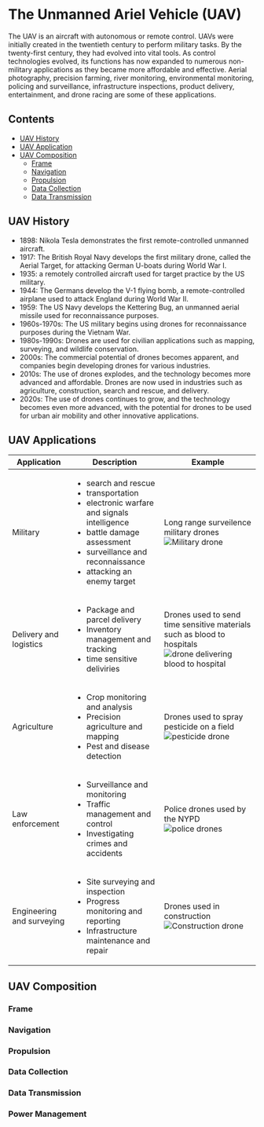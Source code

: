# The Unmanned Ariel Vehicle (UAV)

The UAV is an aircraft with autonomous or remote control. UAVs were initially created in the twentieth century to perform military tasks. By the twenty-first century, they had evolved into vital tools. As control technologies evolved, its functions has now expanded to numerous non-military applications as they became more affordable and effective. Aerial photography, precision farming, river monitoring, environmental monitoring, policing and surveillance, infrastructure inspections, product delivery, entertainment, and drone racing are some of these applications.

## Contents

- [UAV History](#UAV-History)
- [UAV Application](#UAV-Applications)
- [UAV Composition](#UAV-Composition)
  - [Frame](#Frame)
  - [Navigation](#Navigation)
  - [Propulsion](#Propulsion)
  - [Data Collection](#[Data-Collection)
  - [Data Transmission](#Data-Transmission)

## UAV History

- 1898: Nikola Tesla demonstrates the first remote-controlled unmanned aircraft.
- 1917: The British Royal Navy develops the first military drone, called the Aerial Target, for attacking German U-boats during World War I.
- 1935: a remotely controlled aircraft used for target practice by the US military.
- 1944: The Germans develop the V-1 flying bomb, a remote-controlled airplane used to attack England during World War II.
- 1959: The US Navy develops the Kettering Bug, an unmanned aerial missile used for reconnaissance purposes.
- 1960s-1970s: The US military begins using drones for reconnaissance purposes during the Vietnam War.
- 1980s-1990s: Drones are used for civilian applications such as mapping, surveying, and wildlife conservation.
- 2000s: The commercial potential of drones becomes apparent, and companies begin developing drones for various industries.
- 2010s: The use of drones explodes, and the technology becomes more advanced and affordable. Drones are now used in industries such as agriculture, construction, search and rescue, and delivery.
- 2020s: The use of drones continues to grow, and the technology becomes even more advanced, with the potential for drones to be used for urban air mobility and other innovative applications.

## UAV Applications

|Application|Description|Example|
|---|---|---|
|Military| <ul><li>search and rescue</li><li>transportation</li><li>electronic warfare and signals intelligence</li><li>battle damage assessment</li><li>surveillance and reconnaissance</li><li>attacking an enemy target</li></ul> | Long range surveilence military drones ![Military drone](https://user-images.githubusercontent.com/46016713/230248686-cbfbc51b-1bff-4964-b167-5352af8e4073.png)|
|Delivery and logistics| <ul><li>Package and parcel delivery</li><li>Inventory management and tracking</li><li>time sensitive deliviries</li></ul> | Drones used to send time sensitive materials such as blood to hospitals ![drone delivering blood to hospital](https://image.cnbcfm.com/api/v1/image/105212120-GettyImages-656134958.jpg?v=1544705065&w=1600&h=900)|
|Agriculture| <ul><li>Crop monitoring and analysis</li><li>Precision agriculture and mapping</li><li>Pest and disease detection</li></ul> | Drones used to spray pesticide on a field ![pesticide drone](https://cdn1.npcdn.net/images/15905467800ed69ff98948a13621c8f0e4869397ac.jpg?md5id=6578ea8c336aa704c7e8ea2c5f19353b&new_width=1000&new_height=1000&w=-62170009200) |
|Law enforcement| <ul><li>Surveillance and monitoring</li><li>Traffic management and control</li><li>Investigating crimes and accidents</li></ul>| Police drones used by the NYPD ![police drones](https://pbs.twimg.com/media/DtliZlXUcAA5bQu?format=jpg&name=small) |
|Engineering and surveying| <ul><li>Site surveying and inspection</li><li>Progress monitoring and reporting</li><li>Infrastructure maintenance and repair | Drones used in construction ![Construction drone](https://carrollengineering.com/wp-content/uploads/2022/03/AdobeStock_341775267-scaled.jpeg) |

## UAV Composition

### Frame

### Navigation

### Propulsion

### Data Collection

### Data Transmission

### Power Management



